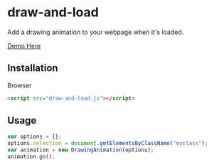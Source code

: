# draw-and-load

Add a drawing animation to your webpage when it's loaded.

[Demo Here](https://github.com/tim-zhong/draw-and-load/demo/)
## Installation
Browser
```html
<script src="draw-and-load.js"></script>
```
## Usage
```js
var options = {};
options.selection = document.getElementsByClassName("myclass");
var animation = new DrawingAnimation(options);
animation.go();
```
